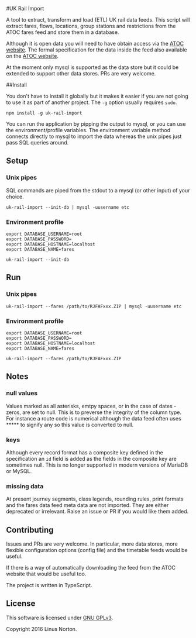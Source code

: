#UK Rail Import

A tool to extract, transform and load (ETL) UK rail data feeds. This script will extract fares, flows, locations, group stations and restrictions from the ATOC fares feed and store them in a database.

Although it is open data you will need to have obtain access via the [ATOC website](http://data.atoc.org/fares-data). The formal specification for the data inside the feed also available on the [ATOC website](http://data.atoc.org/sites/all/themes/atoc/files/SP0035.pdf).

At the moment only mysql is supported as the data store but it could be extended to support other data stores. PRs are very welcome.

##Install

You don't have to install it globally but it makes it easier if you are not going to use it as part of another project. The `-g` option usually requires `sudo`.

```
npm install -g uk-rail-import
```

You can run the application by pipping the output to mysql, or you can use the environment/profile variables. The environment variable method connects directly to mysql to import the data whereas the unix pipes just pass SQL queries around.

## Setup

### Unix pipes

SQL commands are piped from the stdout to a mysql (or other input) of your choice.

```
uk-rail-import --init-db | mysql -uusername etc
```

### Environment profile

```
export DATABASE_USERNAME=root
export DATABASE_PASSWORD=
export DATABASE_HOSTNAME=localhost
export DATABASE_NAME=fares

uk-rail-import --init-db 
```

## Run
### Unix pipes

```
uk-rail-import --fares /path/to/RJFAFxxx.ZIP | mysql -uusername etc
```

### Environment profile
```
export DATABASE_USERNAME=root
export DATABASE_PASSWORD=
export DATABASE_HOSTNAME=localhost
export DATABASE_NAME=fares

uk-rail-import --fares /path/to/RJFAFxxx.ZIP
```
## Notes
### null values

Values marked as all asterisks, emtpy spaces, or in the case of dates - zeros, are set to null. This is to preverse the integrity of the column type. For instance a route code is numerical although the data feed often uses ***** to signify any so this value is converted to null. 

### keys
Although every record format has a composite key defined in the specification an `id` field is added as the fields in the composite key are sometimes null. This is no longer supported in modern versions of MariaDB or MySQL.

### missing data
At present journey segments, class legends, rounding rules, print formats  and the fares data feed meta data are not imported. They are either deprecated or irrelevant. Raise an issue or PR if you would like them added.

## Contributing

Issues and PRs are very welcome. In particular, more data stores, more flexible configuration options (config file) and the timetable feeds would be useful. 

If there is a way of automatically downloading the feed from the ATOC website that would be useful too.

The project is written in TypeScript.

## License

This software is licensed under [GNU GPLv3](https://www.gnu.org/licenses/gpl-3.0.en.html).

Copyright 2016 Linus Norton.
